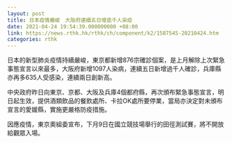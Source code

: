 ```yaml
---
layout: post
title: 日本疫情嚴峻　大阪府連續五日增逾千人染疫
date: 2021-04-24 19:54:39.000000000 +08:00
link: https://news.rthk.hk/rthk/ch/component/k2/1587545-20210424.htm
categories: rthk
---
```


日本的新型肺炎疫情持續嚴峻，東京都新增876宗確診個案，是上月解除上次緊急事態宣言以來最多，大阪府新增1097人染病，連續五日新增過千人確診，兵庫縣亦再多635人受感染，連續兩日創新高。

中央政府昨日向東京、京都、大阪及兵庫4個都府縣，再次頒布緊急事態宣言，明日起生效，提供酒類飲品的餐飲處所、卡拉OK處所要停業，當局亦決定對未頒布宣言的愛媛縣，實施更嚴格防疫措施。

因應疫情，東京奧組委宣布，下月9日在國立競技場舉行的田徑測試賽，將不開放給觀眾入場。
